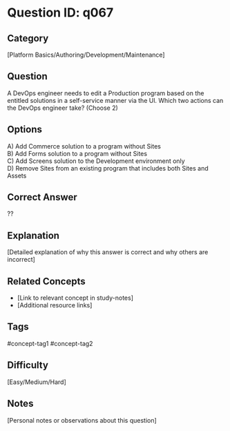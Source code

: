 # Question ID: q067

## Category
[Platform Basics/Authoring/Development/Maintenance]

## Question
A DevOps engineer needs to edit a Production program based on the entitled solutions in a self-service manner via the Ul.
Which two actions can the DevOps engineer take? (Choose 2)

## Options
A) Add Commerce solution to a program without Sites <br /> 
B) Add Forms solution to a program without Sites  <br /> 
C) Add Screens solution to the Development environment only  <br /> 
D) Remove Sites from an existing program that includes both Sites and Assets  <br /> 

## Correct Answer
??

## Explanation
[Detailed explanation of why this answer is correct and why others are incorrect]

## Related Concepts
- [Link to relevant concept in study-notes]
- [Additional resource links]

## Tags
#concept-tag1 #concept-tag2

## Difficulty
[Easy/Medium/Hard]

## Notes
[Personal notes or observations about this question]